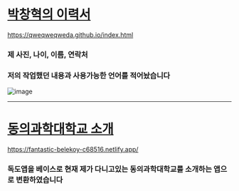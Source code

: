 [박창혁의 이력서](https://qweqweqweda.github.io/index.html)
==
https://qweqweqweda.github.io/index.html
### 제 사진, 나이, 이름, 연락처
### 저의 작업했던 내용과 사용가능한 언어를 적어놨습니다
![image](https://user-images.githubusercontent.com/101075026/193721724-16af750c-afe8-4857-b2c4-bdda48736824.png)


*****************

[동의과학대학교 소개](https://fantastic-belekoy-c68516.netlify.app/)
==
https://fantastic-belekoy-c68516.netlify.app/
### 독도앱을 베이스로 현재 제가 다니고있는 동의과학대학교를 소개하는 앱으로 변환하였습니다
